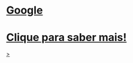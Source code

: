 <!DOCTYPE html>
<html lang="pt">
<head>
    <meta charset="UTF-8">
    <meta http-equiv="X-UA-Compatible" content="IE=edge">
    <meta name="viewport" content="width=device-width, initial-scale=1.0">
    <title>Teste </title>
</head>
<body>
    <a href="http://google.com" title="Vamos no Google mann">
        <h1>Google</h1>

    

<a href="testando.html" title="Clique para Saber mais !!" > 
<h1>Clique para saber mais!</h1>
> </a>

</body>
</html>